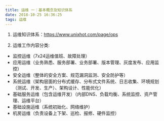 ```yaml
---
title: 运维 一：基本概念及知识体系
date: 2018-10-25 16:36:25
tags: 运维
---
```

1. 运维知识体系：https://www.unixhot.com/page/ops

2. 运维工作内容分类:
- 监控运维（7x24运维值班、故障处理）
- 应用运维（业务熟悉、服务部署、业务部署、版本管理、灰度发布、应用监控）
- 安全运维（整体的安全方案、规范漏洞监测、安全防护等）
- 系统运维（架构层面的分布式缓存、分布式文件系统、日志收集、环境规划（测试、开发、生产）、架构设计、性能优化）
- 基础服务运维（包含运维开发）（内部DNS、负载均衡、系统监控、资产管理、运维平台）
- 基础设施运维（系统初始化、网络维护）
- 机房运维（负责设备上下架、巡检、报修、硬件监控）